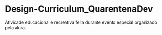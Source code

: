 # Design-Curriculum_QuarentenaDev

Atividade educacional e recreativa feita durante evento especial organizado pela alura.
